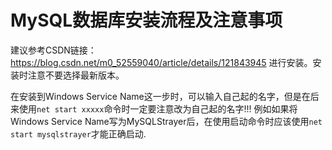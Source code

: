 # MySQL数据库安装流程及注意事项

建议参考CSDN链接：https://blog.csdn.net/m0_52559040/article/details/121843945 进行安装。安装时注意不要选择最新版本。

在安装到Windows Service Name这一步时，可以输入自己起的名字，但是在后来使用`net start xxxxx`命令时一定要注意改为自己起的名字!!!
例如如果将Windows Service Name写为MySQLStrayer后，在使用启动命令时应该使用`net start mysqlstrayer`才能正确启动.
